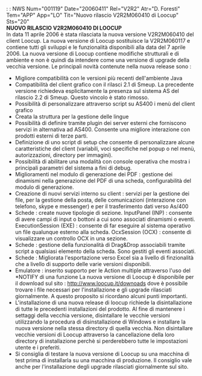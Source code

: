  :  : NWS Num="001119" Date="20060411" Rel="V2R2" Atr="D. Foresti" Tem="APP" App="LO" Tit="Nuovo rilascio V2R2M060410 di Loocup" Sts="20"
<br><b><font class=b><b>NUOVO RILASCIO V2R2M060410 DI LOOCUP</b></font></b><br> In data 11 aprile 2006 è stata rilasciata la nuova versione V2R2M060410 del client Loocup. La nuova
versione di Loocup sostituisce la V2R2M060117 e contiene tutti gli sviluppi e le funzionalità disponibili alla data del 7 aprile 2006.
La nuova versione di Loocup contiene modifiche strutturali e di ambiente e non è quindi da intendere
come una versione di upgrade della  vecchia versione.
Le principali novità contenute nella nuova release sono : 
- Migliore compatibilità con le versioni più recenti dell'ambiente Java
- Compatibilità del client grafico con il rilasci 2.1 di Smeup. La precedente versione richiedeva
esplicitamente la presenza sul sistema AS del rilascio 2.2 di Smeup. Questo vincolo è stato rimosso.
- Possibilità di personalizzare attraverso script su AS400 i menù del client grafico
- Creata la struttura per la gestione delle lingue
- Possibilità di definire tramite plugin dei server esterni che forniscono servizi in alternativa ad
AS400. Consente una migliore interazione con prodotti esterni di terze parti.
- Definizione di uno script di setup che consente di personalizzare alcune caratteristiche del
client (variabili, voci specifiche nel popup o nel menù, autorizzazioni, directory per immagini).
- Possibilità di abilitare una modalità con console operativa che mostra i principali parametri del
sistema a fini di debug.
- Miglioramenti nel modulo di generazione dei PDF :  gestione dei dinamismi nella generazione del
PDF di una scheda, configurabilità del modulo di generazione.
- Creazione di nuovi servizi interno su client :  servizi per la gestione dei file, per la gestione
della posta, delle comunicazioni (interazione con telefono, skype e messenger) e per il trasferimento dati verso As/400
- Schede :  create nuove tipologie di sezione. InputPanel (INP) :  consente di avere campi di input o
bottoni a cui sono associati dinamismi o eventi. ExecutionSession (EXE) :  consente di far eseguire al
sistema operativo un file qualunque esterno alla scheda. OcxSession (OCX) :  consente di visualizzare
un controllo OCX in una sezione.
- Schede :  gestione della funzionalità di Drag&Drop associabili tramite script a qualsiasi elemento
della scheda. Sono gestiti gli eventi associati.
- Schede :  Migliorata l'esportazione verso Excel sia a livello di finzionalità che a livello di
supporto delle varie versioni disponibili.
- Emulatore :  inserito supporto per le Action multiple  attraverso l'uso del  \*NOTIFY di una funzione
La nuova versione di Loocup è disponibile per il download sul sito : 
<a href="http://www.loocup.it/downloads">http://www.loocup.it/downoads</a> dove è possibile trovare i file necessari per l'installazione e gli upgrade rilasciati giornalmente.
A questo proposito si ricordano alcuni punti importanti.
- L'installazione di una nuova release di loocup richiede la disintallazione di tutte le precedenti
installazioni del prodotto. Al fine di mantenere i settaggi della vecchia versione, disintallare le vecchie versioni utilizzando la procedura di disinstallazione di Windows e installare la nuova versione nella stessa directory di quella vecchia. Non disintallare vecchie versioni di Loocup attraverso la cancellazione della loro directory di installazione perchè si perderebbero tutte le impostazioni utente e i preferiti.
- Si consiglia di testare la nuova versione di Loocup su una macchina di test prima di installarla
su una macchina di produzione. Il consiglio vale anche per l'installazione degli upgrade rilasciati
giornalmente sul sito.
